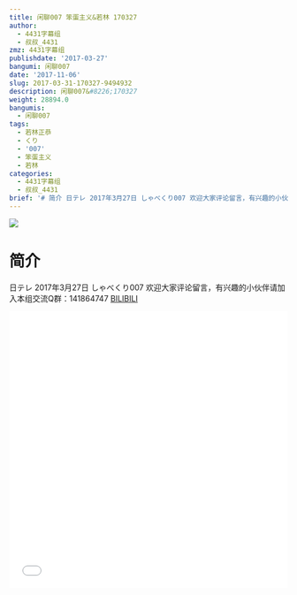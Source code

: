 ```yaml
---
title: 闲聊007 笨蛋主义&若林 170327
author:
  - 4431字幕组
  - 叔叔_4431
zmz: 4431字幕组
publishdate: '2017-03-27'
bangumi: 闲聊007
date: '2017-11-06'
slug: 2017-03-31-170327-9494932
description: 闲聊007&#8226;170327
weight: 28894.0
bangumis:
  - 闲聊007
tags:
  - 若林正恭
  - くり
  - '007'
  - 笨蛋主义
  - 若林
categories:
  - 4431字幕组
  - 叔叔_4431
brief: '# 简介 日テレ 2017年3月27日 しゃべくり007 欢迎大家评论留言，有兴趣的小伙伴请加入本组交流Q群：141864747'
---
```

![](https://i.imgur.com/1WrZc58.png)
# 简介  
日テレ
2017年3月27日 しゃべくり007
欢迎大家评论留言，有兴趣的小伙伴请加入本组交流Q群：141864747
  [BILIBILI](https://www.bilibili.com/video/av9494932/)

  <iframe src="//www.bilibili.com/blackboard/player.html?aid=9494932" width="100%" height="500" frameborder="0" allowfullscreen="allowfullscreen"></iframe>
